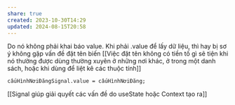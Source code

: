```yaml
---
share: true
created: 2023-10-30T14:29
updated: 2024-08-15T20:58
---
```

Do nó không phải khai báo value. Khi phải .value để lấy dữ liệu, thì hay bị sơ ý
không gặp vấn đề đặt tên biến [[Việc đặt tên không có tiền tố gì sẽ tiện khi nó thường được dùng thường xuyên ở những nơi khác, ở trong một danh sách, hoặc khi dùng để liệt kê các thuộc tính]]
```
cấuHìnhNơiĐăngSignal.value = cấuHìnhNơiĐăng;
```
[[Signal giúp giải quyết các vấn đề do useState hoặc Context tạo ra]]